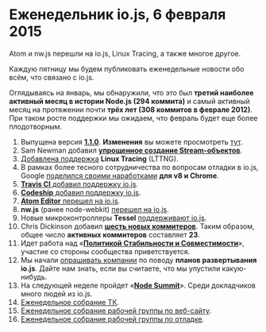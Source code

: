 # Еженедельник io.js, 6 февраля 2015 

Atom и nw.js перешли на io.js, Linux Tracing, а также многое другое.

Каждую пятницу мы будем публиковать еженедельные новости обо всём, что связано с io.js.

Оглядываясь на январь, мы обнаружили, что это был **третий наиболее активный месяц в истории Node.js (294 коммита)** и самый активный месяц на протяжении почти **трёх лет (308 коммитов в феврале 2012)**. При таком росте поддержки мы ожидаем, что февраль будет еще более плодотворным.

1. Выпущена версия **[1.1.0](https://iojs.org/dist/v1.1.0/)**. **Изменения** вы можете просмотреть [тут](https://github.com/iojs/io.js/blob/v1.x/CHANGELOG.md#2015-02-03-version-110-chrisdickinson).
2. Sam Newman добавил **[упрощенное создание Stream-объектов](https://github.com/iojs/io.js/commit/50daee7243a3f987e1a28d93c43f913471d6885a)**.
3. [Добавлена поддержка](https://github.com/iojs/io.js/pull/702) **Linux Tracing** (LTTNG).
4. В рамках более тесного сотрудничества по вопросам отладки в io.js, Google [поделился своими наработками](https://github.com/iojs/io.js/issues/671#issuecomment-73191538) **для v8 и Chrome**.
5. [**Travis CI** добавил поддержку io.js](http://docs.travis-ci.com/user/build-environment-updates/2015-02-03/).
6. [**Codeship** добавил поддержку io.js](https://codeship.com/documentation/languages/nodejs/#iojs).
7. [**Atom Editor** перешел на io.js](https://github.com/atom/atom/releases/tag/v0.177.0).
8. **nw.js** (ранее node-webkit) [перешел на io.js](https://github.com/nwjs/nw.js/issues/2742).
9. Новые микроконтроллеры **Tessel** [поддерживают io.js](http://blog.technical.io/post/110115579867/upcoming-hardware-from-technical-machine).
10. Chris Dickinson добавил [**шесть новых коммитеров**](https://github.com/iojs/io.js/issues/680#issuecomment-73089691). Таким образом, общее число **активных коммитеров** составляет **23**.
11. Идет работа над «**[Политикой Стабильности и Совместимости](https://github.com/iojs/io.js/issues/725)**», участие со стороны сообщества приветствуется.
12. Мы начали [опрашивать компании](https://github.com/iojs/roadmap/issues/13) по поводу **планов развертывания io.js**. Дайте нам знать, если вы считаете, что мы упустили какую-нибудь.
13. На следующей неделе пройдет «[**Node Summit**](http://nodesummit.com/)». Среди докладчиков много людей из io.js.
14. [Еженедельное собрание ТК](https://www.youtube.com/watch?v=IhXa2FmtBI4).
15. [Еженедельное собрание рабочей группы по веб-сайту](https://www.youtube.com/watch?v=SBJaXUA0lSY).
16. [Еженедельное собрание рабочей группы по отладке](https://www.youtube.com/watch?v=Oar2yB5SPtA).
